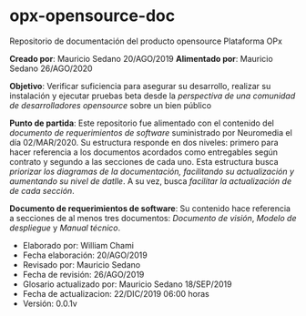 # opx-opensource-doc
Repositorio de documentación del producto opensource Plataforma OPx

**Creado por**: Mauricio Sedano 20/AGO/2019 
**Alimentado por**: Mauricio Sedano 26/AGO/2020

**Objetivo**: Verificar suficiencia para asegurar su desarrollo, realizar su instalación y ejecutar pruebas beta desde la  *perspectiva de una comunidad de desarrolladores opensource* sobre un bien público

**Punto de partida**: Este repositorio fue alimentado con el contenido del *documento de requerimientos de software* suministrado por Neuromedia el día 02/MAR/2020. Su estructura responde en dos niveles: primero para hacer referencia a los documentos acordados como entregables según contrato y segundo a las secciones de cada uno. Esta estructura busca *priorizar los diagramas de la documentación, facilitando su actualización y aumentando su nivel de datlle*. A su vez, busca *facilitar la actualización de de cada sección*.

**Documento de requerimientos de software**: Su contenido hace referencia a secciones de al menos tres documentos: *Documento de visión*, *Modelo de despliegue* y *Manual técnico*.
- Elaborado por: William Chami
- Fecha elaboración: 20/AGO/2019
- Revisado por: Mauricio Sedano
- Fecha de revisión: 26/AGO/2019
- Glosario actualizado por: Mauricio Sedano 18/SEP/2019
- Fecha de actualizacion: 22/DIC/2019 06:00 horas 
- Versión: 0.0.1v
